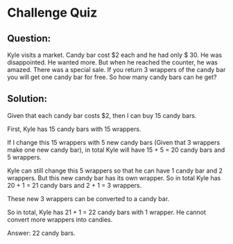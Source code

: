 # Challenge Quiz

## Question: 

Kyle visits a market. Candy bar cost $2 each and he had only $ 30. He was disappointed. He wanted more. But when he reached the counter, he was amazed. There was a special sale. If you return 3 wrappers of the candy bar you will get one candy bar for free. So how many candy bars can he get?  


## Solution: 

Given that each candy bar costs $2, then I can buy 15 candy bars. 

First, Kyle has 15 candy bars with 15 wrappers.  

If I change this 15 wrappers with 5 new candy bars (Given that 3 wrappers make one new candy bar), in total Kyle will have 15 + 5 = 20 candy bars and 5 wrappers.

Kyle can still change this 5 wrappers so that he can have 1 candy bar and 2 wrappers. But this new candy bar has its own wrapper. So in total Kyle has 20 + 1 = 21 candy bars and 2 + 1 = 3 wrappers.

These new 3 wrappers can be converted to a candy bar.

So in total,  Kyle has 21 + 1 = 22 candy bars with 1 wrapper. He cannot convert more wrappers into candies.

Answer: 22 candy bars.


